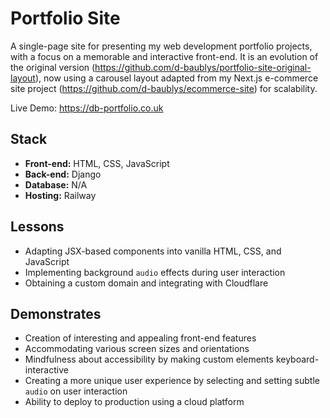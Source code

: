 # Portfolio Site

A single-page site for presenting my web development portfolio projects, with a focus on a memorable and interactive front-end.
It is an evolution of the original version (https://github.com/d-baublys/portfolio-site-original-layout), now using a carousel layout adapted from my Next.js e-commerce site project (https://github.com/d-baublys/ecommerce-site) for scalability.

Live Demo: https://db-portfolio.co.uk

## Stack
- **Front-end:** HTML, CSS, JavaScript
- **Back-end:** Django
- **Database:** N/A
- **Hosting:** Railway

## Lessons
- Adapting JSX-based components into vanilla HTML, CSS, and JavaScript
- Implementing background `audio` effects during user interaction
- Obtaining a custom domain and integrating with Cloudflare

## Demonstrates
- Creation of interesting and appealing front-end features
- Accommodating various screen sizes and orientations
- Mindfulness about accessibility by making custom elements keyboard-interactive
- Creating a more unique user experience by selecting and setting subtle `audio` on user interaction
- Ability to deploy to production using a cloud platform
